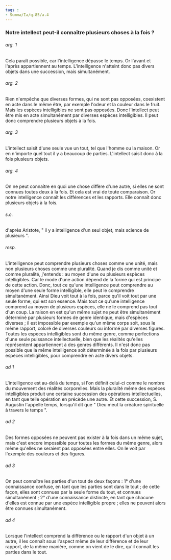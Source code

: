 ```yaml
---
tags : 
- Summa/Ia/q.85/a.4
---
```


### Notre intellect peut-il connaître plusieurs choses à la fois ?



###### arg. 1
Cela paraît possible, car l'intelligence dépasse le temps. Or l'avant et l'après appartiennent au temps. L'intelligence n'atteint donc pas divers objets dans une succession, mais simultanément. 

###### arg. 2
Rien n'empêche que diverses formes, qui ne sont pas opposées, coexistent en acte dans le même être, par exemple l'odeur et la couleur dans le fruit. Mais les espèces intelligibles ne sont pas opposées. Donc l'intellect peut être mis en acte simultanément par diverses espèces intelligibles. Il peut donc comprendre plusieurs objets à la fois. 

###### arg. 3
L'intellect saisit d'une seule vue un tout, tel que l'homme ou la maison. Or en n'importe quel tout il y a beaucoup de parties. L'intellect saisit donc à la fois plusieurs objets. 

###### arg. 4
On ne peut connaître en quoi une chose diffère d'une autre, si elles ne sont connues toutes deux à la fois. Et cela est vrai de toute comparaison. Or notre intelligence connaît les différences et les rapports. Elle connaît donc plusieurs objets à la fois. 

###### s.c.
d'après Aristote, " il y a intelligence d'un seul objet, mais science de plusieurs ". 

###### resp.
L'intelligence peut comprendre plusieurs choses comme une unité, mais non plusieurs choses comme une pluralité. Quand je dis comme unité et comme pluralité, j'entends : au moyen d'une ou plusieurs espèces intelligibles. Car le mode d'une action dépend de la forme qui est principe de cette action. Donc, tout ce qu'une intelligence peut comprendre au moyen d'une seule forme intelligible, elle peut le comprendre simultanément. Ainsi Dieu voit tout à la fois, parce qu'il voit tout par une seule forme, qui est son essence. Mais tout ce qu'une intelligence comprend au moyen de plusieurs espèces, elle ne le comprend pas tout d'un coup. La raison en est qu'un même sujet ne peut être simultanément déterminé par plusieurs formes de genre identique, mais d'espèces diverses ; il est impossible par exemple qu'un même corps soit, sous le même rapport, coloré de diverses couleurs ou informé par diverses figures. Toutes les espèces intelligibles sont du même genre, comme perfections d'une seule puissance intellectuelle, bien que les réalités qu'elles représentent appartiennent à des genres différents. Il n'est donc pas possible que la même intelligence soit déterminée à la fois par plusieurs espèces intelligibles, pour comprendre en acte divers objets. 

###### ad 1
L'intelligence est au-delà du temps, si l'on définit celui-ci comme le nombre du mouvement des réalités corporelles. Mais la pluralité même des espèces intelligibles produit une certaine succession des opérations intellectuelles, en tant que telle opération en précède une autre. Et cette succession, S. Augustin l'appelle temps, lorsqu'il dit que " Dieu meut la créature spirituelle à travers le temps ". 

###### ad 2
Des formes opposées ne peuvent pas exister à la fois dans un même sujet, mais c'est encore impossible pour toutes les formes du même genre, alors même qu'elles ne seraient pas opposées entre elles. On le voit par l'exemple des couleurs et des figures. 

###### ad 3
On peut connaître les parties d'un tout de deux façons : 1° d'une connaissance confuse, en tant que les parties sont dans le tout ; de cette façon, elles sont connues par la seule forme du tout, et connues simultanément ; 2° d'une connaissance distincte, en tant que chacune d'elles est connue par une espèce intelligible propre ; elles ne peuvent alors être connues simultanément. 

###### ad 4
Lorsque l'intellect comprend la différence ou le rapport d'un objet à un autre, il les connaît sous l'aspect même de leur différence et de leur rapport, de la même manière, comme on vient de le dire, qu'il connaît les parties dans le tout. 

